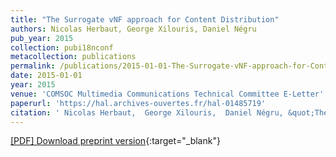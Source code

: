 ```yaml
---
title: "The Surrogate vNF approach for Content Distribution"
authors: Nicolas Herbaut, George Xilouris, Daniel Négru
pub_year: 2015
collection: pubi18nconf
metacollection: publications
permalink: /publications/2015-01-01-The-Surrogate-vNF-approach-for-Content-Distribution
date: 2015-01-01
year: 2015
venue: 'COMSOC Multimedia Communications Technical Committee E-Letter'
paperurl: 'https://hal.archives-ouvertes.fr/hal-01485719'
citation: ' Nicolas Herbaut,  George Xilouris,  Daniel Négru, &quot;The Surrogate vNF approach for Content Distribution.&quot; COMSOC Multimedia Communications Technical Committee E-Letter, 2015.'
---
```

[\[PDF\] Download preprint version](https://hal.archives-ouvertes.fr/hal-01485719){:target="_blank"}
